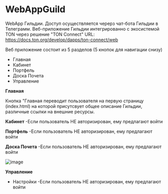 # WebAppGuild
WebApp Гильдии. 
Доступ осуществляется черерз чат-бота Гильдии в Телеграмм. 
Веб-приложение Гильдии интегрированно с экосистемой TON через решение "TON Connect" URL: https://docs.ton.org/develop/dapps/ton-connect/web

Веб приложение состоит из 5 разделов (5 кнопок для навигации снизу) 

- Главная 
- Кабинет
- Портфель
- Доска Почета
- Управление


**Главная**

Кнопка "Главная переводит пользователя на первую страницу (index.html) на которой присутсвует общее описание Гильдии, различные ссылки на внешние ресурсы. 


**Кабинет**
-Если пользователь НЕ авторизирован, ему предлагают войти

**Портфель**
-Если пользователь НЕ авторизирован, ему предлагают войти

**Доска Почета**
-Если пользователь НЕ авторизирован, ему предлагают войти



![image](https://github.com/Neverchaseprice/WebAppGuild/assets/84596053/56a910d3-5865-4016-b74d-6bf4cb1b28f2)


**Управление**
- Настройки
-Если пользователь НЕ авторизирован, ему предлагают войти


